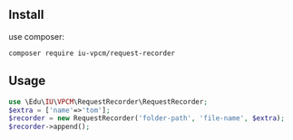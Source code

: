 ## Install
use composer:
```shell
composer require iu-vpcm/request-recorder
```


## Usage
```php
use \Edu\IU\VPCM\RequestRecorder\RequestRecorder;
$extra = ['name'=>'tom'];
$recorder = new RequestRecorder('folder-path', 'file-name', $extra);
$recorder->append();
```